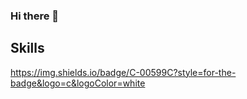 ### Hi there 👋

## Skills

  https://img.shields.io/badge/C-00599C?style=for-the-badge&logo=c&logoColor=white
